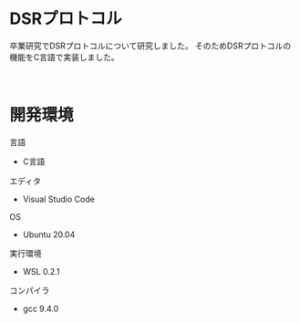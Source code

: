 # DSRプロトコル

卒業研究でDSRプロトコルについて研究しました。
そのためDSRプロトコルの機能をC言語で実装しました。

<br>

# 開発環境

言語

- C言語

エディタ

- Visual Studio Code

OS

- Ubuntu 20.04

実行環境

- WSL 0.2.1

コンパイラ

- gcc 9.4.0
